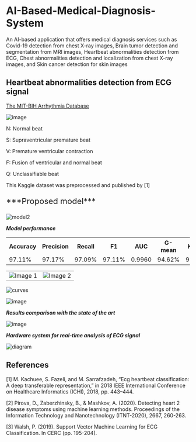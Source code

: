 # AI-Based-Medical-Diagnosis-System
An AI-based application that offers medical diagnosis services such as Covid-19 detection from chest X-ray images, Brain tumor detection and segmentation from MRI images, Heartbeat abnormalities detection from ECG, Chest abnormalities detection and localization from chest X-ray images, and Skin cancer detection for skin images

Heartbeat abnormalities detection from ECG signal
--

[The MIT-BIH Arrhythmia Database](https://www.kaggle.com/datasets/shayanfazeli/heartbeat) 

![image](https://github.com/mohdakrory/AI-Based-Medical-Diagnosis-System/assets/67663339/ad3b1e4b-dfcd-40a7-a9f2-eb85bf3178a3)

N: Normal beat 

S: Supraventricular premature beat

V: Premature ventricular contraction

F: Fusion of ventricular and normal beat

Q: Unclassifiable beat

This Kaggle dataset was preprocessed and published by [1] 

<p style="font-size: 22px;"> ***Proposed model*** </p>


![model2](https://github.com/mohdakrory/AI-Based-Medical-Diagnosis-System/assets/67663339/4d01f247-5cd4-4eeb-bf1f-47c542626840)

***Model performance*** 

<table>
  <tr>
    <th>Accuracy</th>
    <th>Precision</th>
    <th>Recall</th>
    <th>F1</th>
    <th>AUC</th>
    <th>G-mean</th>
    <th>Kappa</th>
  </tr>
  <tr>
    <td>97.11%</td>
    <td>97.17%</td>
    <td>97.09%</td>
    <td>97.11%</td>
    <td>0.9960</td>
    <td>94.62%</td>
    <td>90.94%</td>
  </tr>
</table>

<table>
  <tr>
    <td>
      <img src="https://github.com/mohdakrory/AI-Based-Medical-Diagnosis-System/assets/67663339/921f10ed-c06c-4a3b-bde5-a2a54c5e0de3" alt="Image 1">
    </td>
    <td>
      <img src="https://github.com/mohdakrory/AI-Based-Medical-Diagnosis-System/assets/67663339/b0d74e90-6ce9-4126-a879-e4650cf9dfe6" alt="Image 2">
    </td>
  </tr>
</table>

![curves](https://github.com/mohdakrory/AI-Based-Medical-Diagnosis-System/assets/67663339/f52c18c4-aa5b-41e5-85e6-22e9f3780f23)

![image](https://github.com/mohdakrory/AI-Based-Medical-Diagnosis-System/assets/67663339/9a0b69a4-05bd-4161-a83b-c80ce833863d)

***Results comparison with the state of the art***

![image](https://github.com/mohdakrory/AI-Based-Medical-Diagnosis-System/assets/67663339/cb0dc9d5-3965-4ed6-a825-b60d5dbafd07)

***Hardware system for real-time analysis of ECG signal***

![diagram](https://github.com/mohdakrory/AI-Based-Medical-Diagnosis-System/assets/67663339/59af1a62-55cd-421a-bc3d-8f7ed82d4705)



References
--

[1]  M. Kachuee, S. Fazeli, and M. Sarrafzadeh, “Ecg heartbeat classification: A deep transferable representation,” in 2018 IEEE International Conference on               Healthcare Informatics (ICHI), 2018, pp. 443–444.

[2]   Pirova, D., Zaberzhinsky, B., & Mashkov, A. (2020). Detecting heart 2 disease symptoms using machine learning methods. Proceedings of the Information                 Technology and Nanotechnology (ITNT-2020), 2667, 260-263.

[3] Walsh, P. (2019). Support Vector Machine Learning for ECG Classification. In CERC (pp. 195-204).

